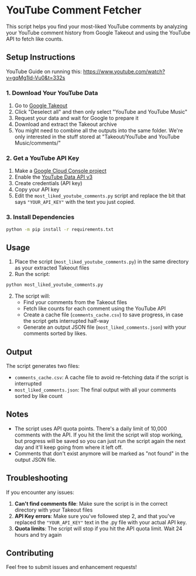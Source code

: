 # YouTube Comment Fetcher

This script helps you find your most-liked YouTube comments by analyzing your YouTube comment history from Google Takeout and using the YouTube API to fetch like counts. 

## Setup Instructions

YouTube Guide on running this:
https://www.youtube.com/watch?v=gqMg1ld-Vu0&t=332s

### 1. Download Your YouTube Data
1. Go to [Google Takeout](https://takeout.google.com/settings/takeout)
2. Click "Deselect all" and then only select "YouTube and YouTube Music"
3. Request your data and wait for Google to prepare it
4. Download and extract the Takeout archive
5. You might need to combine all the outputs into the same folder. We're only interested in the stuff stored at "Takeout/YouTube and YouTube Music/comments/"

### 2. Get a YouTube API Key
1. Make a [Google Cloud Console project](https://console.cloud.google.com/projectcreate)
2. Enable the [YouTube Data API v3](https://console.cloud.google.com/marketplace/product/google/youtube.googleapis.com)
3. Create credentials (API key)
4. Copy your API key
5. Edit the `most_liked_youtube_comments.py` script and replace the bit that says `"YOUR_API_KEY"` with the text you just copied.

### 3. Install Dependencies
```bash
python -m pip install -r requirements.txt
```

## Usage
1. Place the script (`most_liked_youtube_comments.py`) in the same directory as your extracted Takeout files
2. Run the script:
```bash
python most_liked_youtube_comments.py
```

2. The script will:
   - Find your comments from the Takeout files
   - Fetch like counts for each comment using the YouTube API
   - Create a cache file (`comments_cache.csv`) to save progress, in case the script gets interrupted half-way
   - Generate an output JSON file (`most_liked_comments.json`) with your comments sorted by likes.

## Output

The script generates two files:
- `comments_cache.csv`: A cache file to avoid re-fetching data if the script is interrupted
- `most_liked_comments.json`: The final output with all your comments sorted by like count

## Notes

- The script uses API quota points. There's a daily limit of 10,000 comments with the API. If you hit the limit the script will stop working, but progress will be saved so you can just run the script again the next day and it'll keep going from where it left off.
- Comments that don't exist anymore will be marked as "not found" in the output JSON file.

## Troubleshooting

If you encounter any issues:

1. **Can't find comments file**: Make sure the script is in the correct directory with your Takeout files
2. **API Key errors**: Make sure you've followed step 2, and that you've replaced the `"YOUR_API_KEY"` text in the .py file with your actual API key.
3. **Quota limits**: The script will stop if you hit the API quota limit. Wait 24 hours and try again

## Contributing

Feel free to submit issues and enhancement requests!
